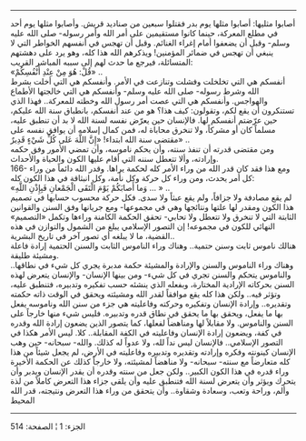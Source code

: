 ------------------------------------------------------------------------

أصابوا مثليها: أصابوا مثلها يوم بدر فقتلوا سبعين من صناديد قريش. وأصابوا
مثلها يوم أحد في مطلع المعركة، حينما كانوا مستقيمين على أمر الله وأمر
رسوله- صلى الله عليه وسلم- وقبل أن يضعفوا أمام إغراء الغنائم. وقبل أن
تهجس في أنفسهم الخواطر التي لا ينبغي أن تهجس في ضمائر المؤمنين! ويذكرهم
الله هذا كله، وهو يرد على دهشتهم المتسائلة، فيرجع ما حدث لهم إلى سببه
المباشر القريب:  
«قُلْ: هُوَ مِنْ عِنْدِ أَنْفُسِكُمْ» ..  
أنفسكم هي التي تخلخلت وفشلت وتنازعت في الأمر. وأنفسكم هي التي أخلت بشرط
الله وشرط رسوله- صلى الله عليه وسلم- وأنفسكم هي التي خالجتها الأطماع
والهواجس. وأنفسكم هي التي عصت أمر رسول الله وخطته للمعركة.. فهذا الذي
تستنكرون أن يقع لكم، وتقولون: كيف هذا؟ هو من عند أنفسكم، بانطباق سنة
الله عليكم، حين عرّضتم أنفسكم لها. فالإنسان حين يعرّض نفسه لسنة الله لا بد
أن تنطبق عليه، مسلماً كان أو مشركاً، ولا تنخرق محاباة له، فمن كمال إسلامه
أن يوافق نفسه على مقتضى سنة الله ابتداء! «إِنَّ اللَّهَ عَلى كُلِّ شَيْءٍ قَدِيرٌ» ..  
ومن مقتضى قدرته أن تنفذ سنته، وأن يحكم ناموسه، وأن تمضي الأمور وفق حكمه
وإرادته، وألا تتعطل سننه التي أقام عليها الكون والحياة والأحداث.  
166- ومع هذا فقد كان قدر الله من وراء الأمر كله لحكمة يراها. وقدر الله
دائماً من وراء كل أمر يحدث، ومن وراء كل حركة وكل نأمة، وكل انبثاقة في هذا
الكون كله:  
«وَما أَصابَكُمْ يَوْمَ الْتَقَى الْجَمْعانِ فَبِإِذْنِ اللَّهِ ... » ..  
لم يقع مصادفة ولا جزافاً، ولم يقع عبثاً ولا سدى. فكل حركة محسوب حسابها في
تصميم هذا الكون ومقدر لها علتها ونتائجها وهي في مجموعها- ومع جريانها وفق
السنن والقوانين الثابتة التي لا تنخرق ولا تتعطل ولا تحابي- تحقق الحكمة
الكامنة وراءها وتكمل «التصميم» النهائي للكون في مجموعه! إن التصور
الإسلامي يبلغ من الشمول والتوازن في هذه القضية، ما لا يبلغه أي تصور آخر
في تاريخ البشرية..  
هنالك ناموس ثابت وسنن حتمية.. وهناك وراء الناموس الثابت والسنن الحتمية
إرادة فاعلة ومشيئة طليقة.  
وهناك وراء الناموس والسنن والإرادة والمشيئة حكمة مدبرة يجري كل شيء في
نطاقها.. والناموس يتحكم والسنن تجري في كل شيء- ومن بينها الإنسان-
والإنسان يتعرض لهذه السنن بحركاته الإرادية المختارة، وبفعله الذي ينشئه
حسب تفكيره وتدبيره، فتنطبق عليه، وتؤثر فيه.. ولكن هذا كله يقع موافقاً
لقدر الله ومشيئته ويحقق في الوقت ذاته حكمته وتقديره.. وإرادة الإنسان
وتفكيره وحركته وفاعليته هي جزء من سنن الله وناموسه يفعل بها ما يفعل،
ويحقق بها ما يحقق في نطاق قدره وتدبيره. فليس شيء منها خارجاً على السنن
والناموس. ولا مقابلاً لها ومناهضاً لفعلها، كما يتصور الذين يضعون إرادة
الله وقدره في كفة، ويضعون إرادة الإنسان وفاعليته في الكفة المقابلة..
كلا. ليس الأمر هكذا في التصور الإسلامي.. فالإنسان ليس نداً لله، ولا عدواً
له كذلك. والله- سبحانه- حين وهب الإنسان كينونته وفكره وإرادته وتقديره
وتدبيره وفاعليته في الأرض، لم يجعل شيئاً من هذا كله متعارضاً مع سنته-
سبحانه- ولا مناهضاً لمشيئته، ولا خارجاً كذلك عن الحكمة الأخيرة وراء قدره
في هذا الكون الكبير.. ولكن جعل من سنته وقدره أن يقدر الإنسان ويدبر وأن
يتحرك ويؤثر وأن يتعرض لسنة الله فتنطبق عليه وأن يلقى جزاء هذا التعرض
كاملاً من لذة وألم، وراحة وتعب، وسعادة وشقاوة.. وأن يتحقق من وراء هذا
التعرض ونتيجته، قدر الله المحيط

------------------------------------------------------------------------

الجزء: 1 ¦ الصفحة: 514
